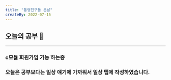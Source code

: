 ```yaml
---
title: "통영친구들 온날"
createBy: 2022-07-15
---
```

## 오늘의 공부 🎉
---
### c모듈 회원가입 기능 하는중

### 오늘은 공부보다는 일상 얘기에 가까워서 일상 탭에 작성하였습니다.
